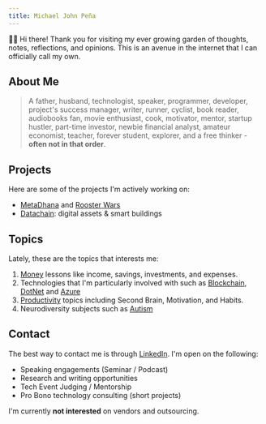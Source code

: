 ```yaml
---
title: Michael John Peña
---
```


👋🏼 Hi there! Thank you for visiting my ever growing garden of thoughts, notes, reflections, and opinions. This is an avenue in the internet that I can officially call my own.

## About Me

> A father, husband, technologist, speaker, programmer, developer, project's success manager, writer, runner, cyclist, book reader, audiobooks fan, movie enthusiast, cook, motivator, mentor, startup hustler, part-time investor, newbie financial analyst, amateur economist, teacher, forever student, explorer, and a free thinker - **often not in that order**.

## Projects

Here are some of the projects I'm actively working on:

- [MetaDhana](https://www.metadhana.io/) and [Rooster Wars](https://www.roosterwars.io/)
- [Datachain](https://datachain.consulting/): digital assets & smart buildings

## Topics

Lately, these are the topics that interests me:

1. [Money](/tags/money) lessons like income, savings, investments, and expenses.
2. Technologies that I'm particularly involved with such as [Blockchain](/tags/blockchain), [DotNet](/tags/dotnet) and [Azure](/tags/azure)
3. [Productivity](/tags/productivity) topics including Second Brain, Motivation, and Habits.
4. Neurodiversity subjects such as [Autism](/tags/autism)

## Contact

The best way to contact me is through [LinkedIn](https://www.linkedin.com/in/michaeljohnpena/). I'm open on the following:

- Speaking engagements (Seminar / Podcast)
- Research and writing opportunities
- Tech Event Judging / Mentorship
- Pro Bono technology consulting (short projects)

I'm currently **not interested** on vendors and outsourcing.
